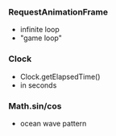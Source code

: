 ### RequestAnimationFrame

- infinite loop
- "game loop"

### Clock

- Clock.getElapsedTime()
- in seconds

### Math.sin/cos

- ocean wave pattern

